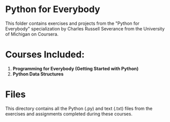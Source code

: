 # Python for Everybody
This folder contains exercises and projects from the "Python for Everybody" specialization by Charles Russell Severance from the University of Michigan on Coursera.
# Courses Included:
1. **Programming for Everybody (Getting Started with Python)**
2. **Python Data Structures**
# Files
This directory contains all the Python (.py) and text (.txt) files from the exercises and assignments completed during these courses.
